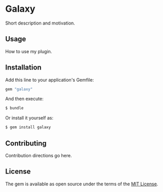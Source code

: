 # Galaxy
Short description and motivation.

## Usage
How to use my plugin.

## Installation
Add this line to your application's Gemfile:

```ruby
gem "galaxy"
```

And then execute:
```bash
$ bundle
```

Or install it yourself as:
```bash
$ gem install galaxy
```

## Contributing
Contribution directions go here.

## License
The gem is available as open source under the terms of the [MIT License](https://opensource.org/licenses/MIT).
